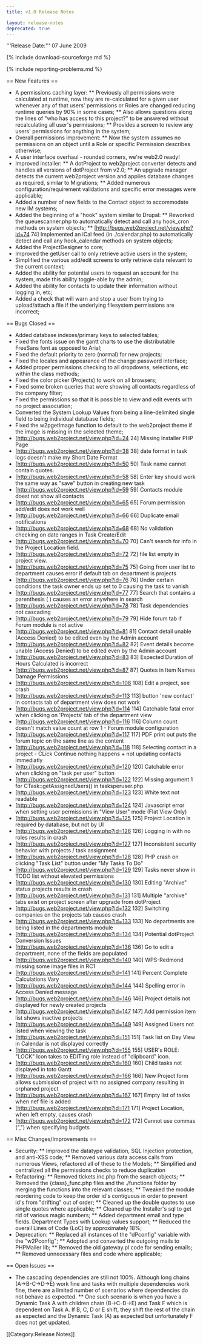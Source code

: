 ```yaml
---
title: v1.0 Release Notes

layout: release-notes
deprecated: true
---
```


'''Release Date:''' 07 June 2009

{% include download-sourceforge.md %}

{% include reporting-problems.md %}

== New Features ==

*  A permissions caching layer:
**  Previously all permissions were calculated at runtime, now they are re-calculated for a given user whenever any of that users' permissions or Roles are changed reducing runtime queries by 90% in some cases;
**  Also allows questions along the lines of "who has access to this project?" to be answered without recalculating all user's permissions;
**  Provides a screen to review any users' permissions for anything in the system;
*  Overall permissions improvement:
**  Now the system assumes no permissions on an object until a Role or specific Permission describes otherwise;
*  A user interface overhaul - rounded corners, we're web2.0 ready!
*  Improved installer:
**  A dotProject to web2project converter detects and handles all versions of dotProject from v2.0;
**  An upgrade manager detects the current web2project version and applies database changes as required, similar to Migrations;
**  Added numerous configuration/requirement validations and specific error messages were applicable;
*  Added a number of new fields to the Contact object to accommodate new IM systems;
*  Added the beginning of a "hook" system similar to Drupal:
**  Reworked the queuescanner.php to automatically detect and call any hook_cron methods on system objects;
**  [http://bugs.web2project.net/view.php?id=74 74] Implemented an iCal feed (in ./calendar.php) to automatically detect and call any hook_calendar methods on system objects;
*  Added the ProjectDesigner to core;
*  Improved the getUser call to only retrieve active users in the system;
*  Simplified the various add/edit screens to only retrieve data relevant to the current context;
*  Added the ability for potential users to request an account for the system, made this ability toggle-able by the admin;
*  Added the ability for contacts to update their information without logging in, etc;
*  Added a check that will warn and stop a user from trying to upload/attach a file if the underlying filesystem permissions are incorrect;

== Bugs Closed ==
*  Added database indexes/primary keys to selected tables;
*  Fixed the fonts issue on the gantt charts to use the distributable FreeSans font as opposed to Arial;
*  Fixed the default priority to zero (normal) for new projects;
*  Fixed the locales and appearance of the change password interface;
*  Added proper permissions checking to all dropdowns, selections, etc within the class methods;
*  Fixed the color picker (Projects) to work on all browsers;
*  Fixed some broken queries that were showing all contacts regardless of the company filter;
*  Fixed the permissions so that it is possible to view and edit events with no project association;
*  Converted the System Lookup Values from being a line-delimited single field to being individual database fields;
*  Fixed the w2pgetImage function to default to the web2project theme if the image is missing in the selected theme;
*  [http://bugs.web2project.net/view.php?id=24 24]  Missing Installer PHP Page
*  [http://bugs.web2project.net/view.php?id=38 38]  date format in task logs doesn't make my Short Date Format
*  [http://bugs.web2project.net/view.php?id=50 50]  Task name cannot contain quotes.
*  [http://bugs.web2project.net/view.php?id=58 58]  Enter key should work the same way as "save" button in creating new task
*  [http://bugs.web2project.net/view.php?id=59 59]  Contacts module doest not show all contacts
*  [http://bugs.web2project.net/view.php?id=65 65]  Forum permission add/edit does not work well
*  [http://bugs.web2project.net/view.php?id=66 66]  Duplicate email notifications
*  [http://bugs.web2project.net/view.php?id=68 68]  No validation checking on date ranges in Task Create/Edit
*  [http://bugs.web2project.net/view.php?id=70 70]  Can't search for info in the Project Location field.
*  [http://bugs.web2project.net/view.php?id=72 72]  file list empty in project view.
*  [http://bugs.web2project.net/view.php?id=75 75]  Going from user list to department causes error if default tab on department is projects
*  [http://bugs.web2project.net/view.php?id=76 76]  Under certain conditions the task owner ends up set to 0 causing the task to vanish
*  [http://bugs.web2project.net/view.php?id=77 77]  Search that contains a parenthesis ( ) causes an error anywhere in search
*  [http://bugs.web2project.net/view.php?id=78 78]  Task dependencies not cascading
*  [http://bugs.web2project.net/view.php?id=79 79]  Hide forum tab if Forum module is not active
*  [http://bugs.web2project.net/view.php?id=81 81]  Contact detail unable (Access Denied) to be edited even by the Admin account
*  [http://bugs.web2project.net/view.php?id=82 82]  Event details become unable (Access Denied) to be edited even by the Admin account
*  [http://bugs.web2project.net/view.php?id=83 83]  Expected Duration of Hours Calculated is incorrect
*  [http://bugs.web2project.net/view.php?id=87 87]  Quotes in Item Names Damage Permissions
*  [http://bugs.web2project.net/view.php?id=108 108]  Edit a project, see crash
*  [http://bugs.web2project.net/view.php?id=113 113]  button 'new contact' in contacts tab of department view does not work
*  [http://bugs.web2project.net/view.php?id=114 114]  Catchable fatal error when clicking on 'Projects' tab of the department view
*  [http://bugs.web2project.net/view.php?id=116 116]  Column count doesn't match value count at row 1 - Forum module configuration
*  [http://bugs.web2project.net/view.php?id=117 117]  PDF print out puts the forum topic on the same line as the content
*  [http://bugs.web2project.net/view.php?id=118 118]  Selecting contact in a project - CLick Continue nothing happens + not updating contacts immediatly
*  [http://bugs.web2project.net/view.php?id=120 120]  Catchable error when clicking on "task per user" button
*  [http://bugs.web2project.net/view.php?id=122 122]  Missing argument 1 for CTask::getAssignedUsers() in tasksperuser.php
*  [http://bugs.web2project.net/view.php?id=123 123]  White text not readable
*  [http://bugs.web2project.net/view.php?id=124 124]  Javascript error when setting user permissions in "View User" mode (Flat View Only)
*  [http://bugs.web2project.net/view.php?id=125 125]  Project Location is required by database, but not by UI
*  [http://bugs.web2project.net/view.php?id=126 126]  Logging in with no roles results in crash
*  [http://bugs.web2project.net/view.php?id=127 127]  Inconsistent security behavior with projects / task assignment
*  [http://bugs.web2project.net/view.php?id=128 128]  PHP crash on clicking "Task List" button under "My Tasks To Do"
*  [http://bugs.web2project.net/view.php?id=129 129]  Tasks never show in TODO list without elevated permissions
*  [http://bugs.web2project.net/view.php?id=130 130]  Editing "Archive" status projects results in crash
*  [http://bugs.web2project.net/view.php?id=131 131]  Multiple "archive" tabs exist on project screen after upgrade from dotProject
*  [http://bugs.web2project.net/view.php?id=132 132]  Switching companies on the projects tab causes crash
*  [http://bugs.web2project.net/view.php?id=133 133]  No departments are being listed in the departments module
*  [http://bugs.web2project.net/view.php?id=134 134]  Potential dotProject Conversion Issues
*  [http://bugs.web2project.net/view.php?id=136 136]  Go to edit a department, none of the fields are populated
*  [http://bugs.web2project.net/view.php?id=140 140]  WPS-Redmond missing some image files in RC1
*  [http://bugs.web2project.net/view.php?id=141 141]  Percent Complete Calculations Vary
*  [http://bugs.web2project.net/view.php?id=144 144]  Spelling error in Access Denied message
*  [http://bugs.web2project.net/view.php?id=146 146]  Project details not displayed for newly created projects
*  [http://bugs.web2project.net/view.php?id=147 147]  Add permission item list <Project> shows inactive projects
*  [http://bugs.web2project.net/view.php?id=149 149]  Assigned Users not listed when viewing the task
*  [http://bugs.web2project.net/view.php?id=151 151]  Task list on Day View in Calendar is not displayed correctly
*  [http://bugs.web2project.net/view.php?id=155 155]  USER's ROLE: "LOCK" Icon takes to EDITing role instead of "clipboard" icon.
*  [http://bugs.web2project.net/view.php?id=160 160]  Child tasks not displayed in toto Gantt
*  [http://bugs.web2project.net/view.php?id=166 166]  New Project form allows submission of project with no assigned company resulting in orphaned project
*  [http://bugs.web2project.net/view.php?id=167 167]  Empty list of tasks when nef file is added
*  [http://bugs.web2project.net/view.php?id=171 171]  Project Location, when left empty, causes crash
*  [http://bugs.web2project.net/view.php?id=172 172]  Cannot use commas (",") when specifying budgets

== Misc Changes/Improvements ==

*  Security:
**  Improved the datatype validation, SQL Injection protection, and anti-XSS code;
**  Removed various data access calls from numerous Views, refactored all of these to the Models;
**  Simplified and centralized all the permissions checks to reduce duplication
*  Refactoring:
**  Removed tickets.inc.php from the search objects;
**  Removed the {class}_func.php files and the ./functions folder by merging the functions into the relevant classes;
**  Tweaked the module reordering code to keep the order id's contiguous in order to prevent id's from "drifting" out of order;
**  Cleaned up the double quotes to use single quotes where applicable;
**  Cleaned up the Installer's sql to get rid of various magic numbers;
**  Added department email and type fields. Department Types with Lookup values support;
**  Reduced the overall Lines of Code (LoC) by approximately 18%;
*  Deprecation:
**  Replaced all instances of the "dPconfig" variable with the "w2Pconfig";
**  Adopted and converted the outgoing mails to PHPMailer lib;
**  Removed the old gateway.pl code for sending emails;
**  Removed unnecessary files and code where applicable;

== Open Issues ==

*  The cascading dependencies are still not 100%.  Although long chains (A->B-C->D->E) work fine and tasks with multiple dependencies work fine, there are a limited number of scenarios where dependencies do not behave as expected.
**  One such scenario is when you have a Dynamic Task A with children chain (B->C-D->E) and Task F which is dependent on Task A.  If B, C, D or E shift, they shift the rest of the chain as expected and the Dynamic Task (A) as expected but unfortunately F does not get updated.

[[Category:Release Notes]]